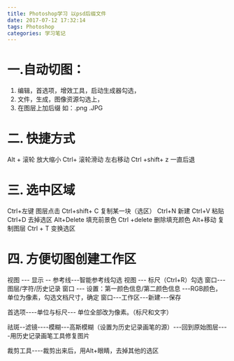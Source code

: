 ```yaml
---
title: Photoshop学习 以psd后缀文件
date: 2017-07-12 17:32:14
tags: Photoshop
categories: 学习笔记
---
```


# 一.自动切图：
1. 编辑，首选项，增效工具，启动生成器勾选，   
2. 文件，生成，图像资源勾选上，   
3. 在图层上加后缀  如：.png   .JPG 

# 二. 快捷方式
Alt + 滚轮 放大缩小
Ctrl+ 滚轮滑动 左右移动
Ctrl +shift+ z 一直后退

# 三. 选中区域
Ctrl+左键 图层点击
Ctrl+shift+ C 复制某一块（选区）
Ctrl+N 新建
Ctrl+V 粘贴
Ctrl+D 去掉选区
Alt+Delete 填充前景色
Ctrl +delete 删除填充颜色
Alt+移动 复制图层
Ctrl + T 变换选区

# 四. 方便切图创建工作区
视图 --- 显示 -- 参考线---智能参考线勾选
视图 --- 标尺（Ctrl+R）勾选
窗口--- 图层/字符/历史记录
窗口 --- 设置：第一颜色信息/第二颜色信息 ---RGB颜色，单位为像素，勾选文档尺寸，确定
窗口---工作区---新建---保存

首选项----单位与标尺--- 单位全部改为像素。（标尺和文字）

祛斑--滤镜----模糊---高斯模糊（设置为历史记录画笔的源）---回到原始图层----用历史记录画笔工具修复图片

裁剪工具----裁剪出来后，用Alt+眼睛，去掉其他的选区


